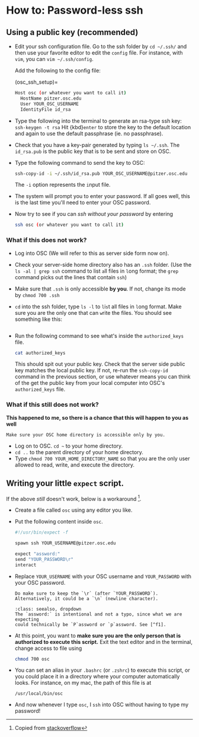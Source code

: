 # How to: Password-less ssh

## Using a public key (recommended)


+ Edit your ssh configuration file. Go to the ssh folder by
    `cd ~/.ssh/`
    and then use your favorite editor to edit the `config` file. For instance,
    with `vim`, you can `vim ~/.ssh/config`.

  Add the following to the config file:

  (osc_ssh_setup)=
  ```bash
  Host osc (or whatever you want to call it)
    HostName pitzer.osc.edu
    User YOUR_OSC_USERNAME
    IdentityFile id_rsa
  ```
+ Type the following into the terminal to generate an rsa-type ssh key:
  `ssh-keygen -t rsa`
  Hit {kbd}`enter` to store the key to the default location and again to
  use the default passphrase (ie. no passphrase).

+ Check that you have a key-pair generated by typing `ls ~/.ssh`.
    The `id_rsa.pub` is the public key that is to be sent and store on OSC.

+ Type the following command to send the key to OSC:
    ```bash
    ssh-copy-id -i ~/.ssh/id_rsa.pub YOUR_OSC_USERNAME@pitzer.osc.edu
    ```
  The `-i` option represents the `i`nput file.
+ The system will prompt you to enter your password. If all goes well, this
  is the last time you'll need to enter your OSC password.

+ Now try to see if you can *ssh without your password* by entering
    ```bash
    ssh osc (or whatever you want to call it)
    ```

### What if this does not work?

+ Log into OSC (We will refer to this as server side form now on). 

+ Check your server-side home directory also has an `.ssh` folder.
    (Use the `ls -al | grep ssh` command to list `a`ll files in `l`ong format;
    the `grep` command picks out the lines that contain `ssh`)
+ Make sure that `.ssh` is only accessible **by you**. 
    If not, change its mode by
    `chmod 700 .ssh`
+ `cd` into the ssh folder, type `ls -l` to `l`i`s`t all files in `l`ong format.
    Make sure you are the only one that can `w`rite the files.
    You should see something like this:
    ```{figure} ssh_permission.png
    ```
+ Run the following command to see what's inside the `authorized_keys` file.
    ```bash
    cat authorized_keys
    ```
    This should spit out your public key.
    Check that the server side public key matches the local public key.
    If not, re-run the `ssh-copy-id` command in the previous section, or use
    whatever means you can think of the get the public key from your local
    computer into OSC's `authorized_keys` file.

### What if this still does not work?

**This happened to me, 
    so there is a chance that this will happen to you as well**

```{important}
Make sure your OSC home directory is accessible only by you.
```
+ Log on to OSC. `cd ~` to your home directory.
+ `cd ..` to the parent directory of your home directory.
+ Type `chmod 700 YOUR_HOME_DIRECTORY_NAME` so that you are the only user
    allowed to read, write, and execute the directory.




## Writing your little `expect` script.

If the above *still* doesn't work, below is a workaround [^f1].

+ Create a file called `osc` using any editor you like.
+ Put the following content inside `osc`.

    ```bash
    #!/usr/bin/expect -f

    spawn ssh YOUR_USERNAME@pitzer.osc.edu

    expect "assword:"
    send "YOUR_PASSWORD\r"
    interact
    ```

+ Replace `YOUR_USERNAME` with your OSC username and `YOUR_PASSWORD` with
  your OSC password.

    ```{warning}
    Do make sure to keep the `\r` (after `YOUR_PASSWORD`).
    Alternatively, it could be a `\n` (newline character).
    ```

    ```{admonition} regarding the expected
    :class: seealso, dropdown
    The `assword:` is intentional and not a typo, since what we are expecting
    could technically be `P`assword or `p`assword. See [^f1].
    ```

+ At this point, you want to **make sure you are the only person that is
    authorized to execute this script.** 
    Exit the text editor and in the terminal, change access to file using
    ```bash
    chmod 700 osc
    ```

+ You can set an alias in your `.bashrc` (or `.zshrc`) to execute this script,
    or you could place it in a directory where your computer automatically
    looks. For instance, on my mac, the path of this file is at
    ```
    /usr/local/bin/osc
    ```

+ And now whenever I type `osc`, I `ssh` into OSC without having to type my
    password!



[^f1]: Copied from [stackoverflow](https://stackoverflow.com/a/16928662)


